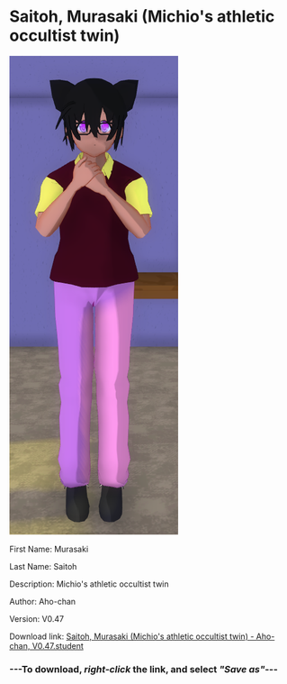 # Saitoh, Murasaki (Michio's athletic occultist twin)

<img src="https://raw.githubusercontent.com/Arbiter1223/Daigaku-Gurashi-Custom-Students/master/Students/Files/Saitoh%2C%20Murasaki%20(Michio's%20athletic%20occultist%20twin).png" title="Saitoh, Murasaki (Michio's athletic occultist twin) - Aho-chan, V0.47">

First Name: Murasaki

Last Name: Saitoh

Description: Michio's athletic occultist twin

Author: Aho-chan

Version: V0.47

Download link: <a href="https://raw.githubusercontent.com/Arbiter1223/Daigaku-Gurashi-Custom-Students/master/Students/Files/Saitoh%2C%20Murasaki%20(Michio's%20athletic%20occultist%20twin)%20-%20Aho-chan%2C%20V0.47.student">Saitoh, Murasaki (Michio's athletic occultist twin) - Aho-chan, V0.47.student</a>

### ---**To download, _right-click_ the link, and select _"Save as"_**---
